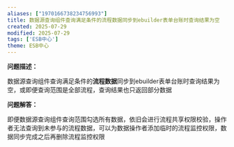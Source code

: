 ```yaml
---
aliases: ["1970166738234756993"]
title: 数据源查询组件查询满足条件的流程数据同步到ebuilder表单台账时查询结果为空
created: 2025-07-29
modified: 2025-07-29
tags: ['ESB中心']
theme: ESB中心
---
```


**问题描述：**

数据源查询组件查询满足条件的**流程数据**同步到ebuilder表单台账时查询结果为空，或即便查询范围是全部流程，查询结果也只返回部分数据

**问题解答：**

即便数据源查询组件查询范围勾选所有数据，依旧会进行流程共享权限校验，操作者无法查询到未参与的流程数据，可以为数据操作者添加临时的流程监控权限，数据同步完成之后再删除流程监控权限